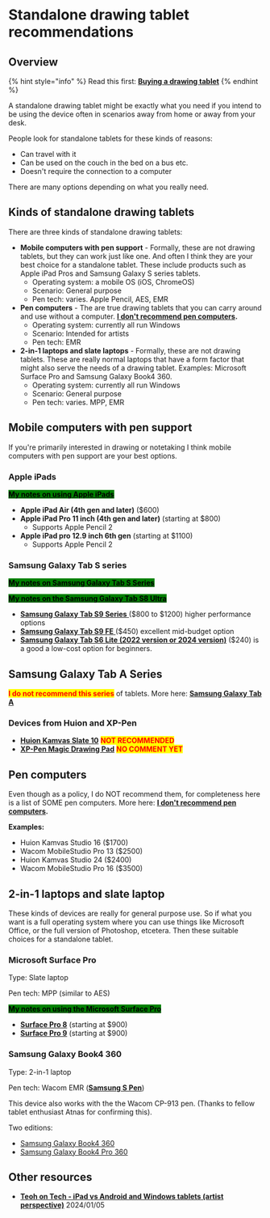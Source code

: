 # Standalone drawing tablet recommendations

## Overview

{% hint style="info" %}
Read this first: [**Buying a drawing tablet**](../buying-a-drawing-tablet/)
{% endhint %}

A standalone drawing tablet might be exactly what you need if you intend to be using the device often in scenarios away from home or away from your desk.

People look for standalone tablets for these kinds of reasons:

* Can travel with it
* Can be used on the couch in the bed on a bus etc.
* Doesn't require the connection to a computer

There are many options depending on what you really need.

## Kinds of standalone drawing tablets

There are three kinds of standalone drawing tablets:

* **Mobile computers with pen support** - Formally, these are not drawing tablets, but they can work just like one. And often I think they are your best choice for a standalone tablet. These include products such as Apple iPad Pros and Samsung Galaxy S series tablets.
  * Operating system: a mobile OS (iOS, ChromeOS)
  * Scenario: General purpose
  * Pen tech: varies. Apple Pencil, AES, EMR&#x20;
* **Pen computers** - The are true drawing tablets that you can carry around and use without a computer.  [**I don't recommend pen computers**](../buying-a-drawing-tablet/the-case-against-pen-computers.md)**.**
  * Operating system: currently all run Windows
  * Scenario: Intended for artists
  * Pen tech: EMR
* **2-in-1 laptops and slate laptops** - Formally, these are not drawing tablets. These are really normal laptops  that have a form factor that might also serve the needs of a drawing tablet. Examples: Microsoft Surface Pro and Samsung Galaxy Book4 360.
  * Operating system: currently all run Windows
  * Scenario: General purpose
  * Pen tech: varies. MPP, EMR

## Mobile computers with pen support

If you're primarily interested in drawing or notetaking I think mobile computers with pen support are your best options.

### Apple iPads

[<mark style="background-color:green;">**My notes on using Apple iPads**</mark>](../product-info/apple/7p-notes-apple-ipad.md)

* **Apple iPad Air (4th gen and later)** ($600)
* **Apple iPad Pro 11 inch (4th gen and later)** (starting at $800)
  * Supports Apple Pencil 2
* **Apple iPad pro 12.9 inch 6th gen** (starting at $1100)
  * Supports Apple Pencil 2

### Samsung Galaxy Tab S series

[<mark style="background-color:green;">**My notes on Samsung Galaxy Tab S Series**</mark>](../product-info/samsung/7p-notes-samsung-galaxy-tab-s-series.md) &#x20;

[<mark style="background-color:green;">**My notes on the Samsung Galaxy Tab S8 Ultra**</mark>](../product-info/samsung/7p-notes-samsung-s8-ultra.md)&#x20;

* [**Samsung Galaxy Tab S9 Series** ](../product-info/samsung/samsung-galaxy-tab-s9.md)($800 to $1200) higher performance options
* [**Samsung Galaxy Tab S9 FE** ](../product-info/samsung/samsung-galaxy-tab-s9.md)($450) excellent mid-budget option
* [**Samsung Galaxy Tab S6 Lite (2022 version or 2024 version)**](../product-info/samsung/samsung-galaxy-tab-s6.md) ($240) is a good a low-cost option for beginners.  &#x20;

## Samsung Galaxy Tab A Series

<mark style="color:red;">**I do not recommend this series**</mark> of tablets. More here: [**Samsung Galaxy Tab A**](../product-info/samsung/samsung-galaxy-tab-a.md)

### Devices from Huion and XP-Pen

* [**Huion Kamvas Slate 10**](../product-info/huion/huion-kamvas-slate.md) <mark style="color:red;">**NOT RECOMMENDED**</mark>&#x20;
* [**XP-Pen Magic Drawing Pad**](../product-info/xp-pen/xp-pen-magic-drawing-pad.md) <mark style="color:red;">**NO COMMENT YET**</mark>

## Pen computers

Even though as a policy, I do NOT recommend them, for completeness here is a list of SOME pen computers. More here:  [**I don't recommend pen computers**](../buying-a-drawing-tablet/the-case-against-pen-computers.md)**.**

**Examples:**

* Huion Kamvas Studio 16 ($1700)
* Wacom MobileStudio Pro 13 ($2500)
* Huion Kamvas Studio 24 ($2400)
* Wacom MobileStudio Pro 16 ($3500)

## **2-in-1 laptops and slate laptop**

These kinds of devices are really for general purpose use. So if what you want is a full operating system where you can use things like Microsoft Office, or the full version of Photoshop, etcetera. Then these suitable choices for a standalone tablet.

### Microsoft Surface Pro

Type: Slate laptop

Pen tech: MPP (similar to AES)

[<mark style="background-color:green;">**My notes on using the Microsoft Surface Pro**</mark>](../product-info/microsoft/7p-notes-microsoft-surface-pro-8.md)

* [**Surface Pro 8**](../product-info/microsoft/microsoft-surface-pro-9.md) (starting at $900)
* [**Surface Pro 9**](../product-info/microsoft/microsoft-surface-pro-9.md) (starting at $900)

### Samsung Galaxy Book4 360

Type: 2-in-1 laptop

Pen tech: Wacom EMR ([**Samsung S Pen**](../product-info/samsung/samsung-s-pen/))

This device also works with the the Wacom CP-913 pen. (Thanks to fellow tablet enthusiast Atnas for confirming this).

Two editions:

* [Samsung Galaxy Book4 360](../product-info/samsung/samsung-galaxy-book-360.md)&#x20;
* [Samsung Galaxy Book4 Pro 360](../product-info/samsung/samsung-galaxy-book-360.md)&#x20;

## Other resources&#x20;

* [**Teoh on Tech - iPad vs Android and Windows tablets (artist perspective)**](https://youtu.be/CJCZSI3H7mk) 2024/01/05
